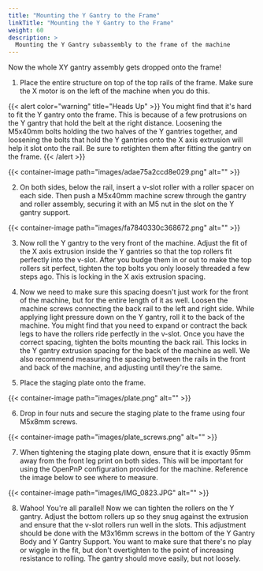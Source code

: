 ```yaml
---
title: "Mounting the Y Gantry to the Frame"
linkTitle: "Mounting the Y Gantry to the Frame"
weight: 60
description: >
  Mounting the Y Gantry subassembly to the frame of the machine
---
```


Now the whole XY gantry assembly gets dropped onto the frame!

1. Place the entire structure on top of the top rails of the frame. Make sure the X motor is on the left of the machine when you do this.

{{< alert color="warning" title="Heads Up" >}}
You might find that it's hard to fit the Y gantry onto the frame. This is because of a few protrusions on the Y gantry that hold the belt at the right distance. Loosening the M5x40mm bolts holding the two halves of the Y gantries together, and loosening the bolts that hold the Y gantries onto the X axis extrusion will help it slot onto the rail. Be sure to retighten them after fitting the gantry on the frame.
{{< /alert >}}

{{< container-image path="images/adae75a2ccd8e029.png" alt="" >}}

2. On both sides, below the rail, insert a v-slot roller with a roller spacer on each side. Then push a M5x40mm machine screw through the gantry and roller assembly, securing it with an M5 nut in the slot on the Y gantry support.

{{< container-image path="images/fa7840330c368672.png" alt="" >}}

3. Now roll the Y gantry to the very front of the machine. Adjust the fit of the X axis extrusion inside the Y gantries so that the top rollers fit perfectly into the v-slot. After you budge them in or out to make the top rollers sit perfect, tighten the top bolts you only loosely threaded a few steps ago. This is locking in the X axis extrusion spacing.

4. Now we need to make sure this spacing doesn't just work for the front of the machine, but for the entire length of it as well. Loosen the machine screws connecting the back rail to the left and right side. While applying light pressure down on the Y gantry, roll it to the back of the machine. You might find that you need to expand or contract the back legs to have the rollers ride perfectly in the v-slot. Once you have the correct spacing, tighten the bolts mounting the back rail. This locks in the Y gantry extrusion spacing for the back of the machine as well. We also recommend measuring the spacing between the rails in the front and back of the machine, and adjusting until they're the same.

5. Place the staging plate onto the frame. 

{{< container-image path="images/plate.png" alt="" >}}    

6. Drop in four nuts and secure the staging plate to the frame using four M5x8mm screws.

{{< container-image path="images/plate_screws.png" alt="" >}}

7. When tightening the staging plate down, ensure that it is exactly 95mm away from the front leg print on both sides. This will be important for using the OpenPnP configuration provided for the machine. Reference the image below to see where to measure.

{{< container-image path="images/IMG_0823.JPG" alt="" >}}

8. Wahoo! You're all parallel! Now we can tighten the rollers on the Y gantry. Adjust the bottom rollers up so they snug against the extrusion and ensure that the v-slot rollers run well in the slots. This adjustment should be done with the M3x16mm screws in the bottom of the Y Gantry Body and Y Gantry Support. You want to make sure that there's no play or wiggle in the fit, but don't overtighten to the point of increasing resistance to rolling. The gantry should move easily, but not loosely.






